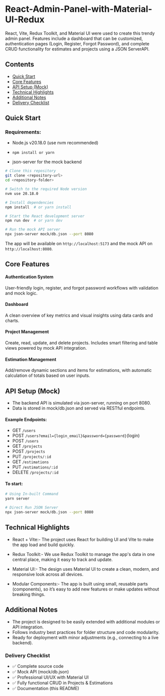 # React-Admin-Panel-with-Material-UI-Redux

React, Vite, Redux Toolkit, and Material UI were used to create this trendy admin panel. Features include a dashboard that can be customized, authentication pages (Login, Register, Forgot Password), and complete CRUD functionality for estimates and projects using a JSON ServerAPI.

## Contents
- [Quick Start](#quick-start)
- [Core Features](#core-features)
- [API Setup (Mock)](#api-setup-mock)
- [Technical Highlights](#technical-highlights)
- [Additional Notes](#additional-notes)
- [Delivery Checklist](#delivery-checklist)

## Quick Start
###  Requirements:
- Node.js v20.18.0 (use nvm recommended)

- ```npm install or yarn```
- json-server for the mock backend

```sh
# Clone this repository
git clone <repository-url>
cd <repository-folder>

# Switch to the required Node version
nvm use 20.18.0

# Install dependencies
npm install  # or yarn install

# Start the React development server
npm run dev  # or yarn dev

# Run the mock API server
npx json-server mock/db.json --port 8080
```
The app will be available on ```http://localhost:5173``` and the mock API on ```http://localhost:8080```.

## Core Features
#### Authentication System
User-friendly login, register, and forgot password workflows with validation and mock logic.

#### Dashboard
A clean overview of key metrics and visual insights using data cards and charts.

#### Project Management
Create, read, update, and delete projects. Includes smart filtering and table views powered by mock API integration.

#### Estimation Management
Add/remove dynamic sections and items for estimations, with automatic calculation of totals based on user inputs.


## API Setup (Mock)
- The backend API is simulated via json-server, running on port 8080.
- Data is stored in mock/db.json and served via RESTful endpoints.


#### Example Endpoints:
- GET ```/users```
- POST ```/users?email={login_email}&password={password}```(login)
- POST ```/users```
- GET ```/projects```
- POST ```/projects```
- PUT ```/projects/:id```
- GET ```/estimations```
- PUT ```/estimations/:id```
- DELETE ```/projects/:id```

#### To start:
```sh
# Using In-built Command
yarn server

# Direct Run JSON Server
npx json-server mock/db.json --port 8080
```

## Technical Highlights
- React + Vite:- The project uses React for building UI and Vite to make the app load and build quickly.

- Redux Toolkit:- We use Redux Toolkit to manage the app's data in one central place, making it easy to track and update.

- Material UI:- The design uses Material UI to create a clean, modern, and responsive look across all devices.

- Modular Components:- The app is built using small, reusable parts (components), so it’s easy to add new features or make updates without breaking things.

## Additional Notes
- The project is designed to be easily extended with additional modules or API integration.
- Follows industry best practices for folder structure and code modularity.
- Ready for deployment with minor adjustments (e.g., connecting to a live backend).

### Delivery Checklist
- ✅ Complete source code
- ✅ Mock API (mock/db.json)
- ✅ Professional UI/UX with Material UI
- ✅ Fully functional CRUD in Projects & Estimations
- ✅ Documentation (this README)
